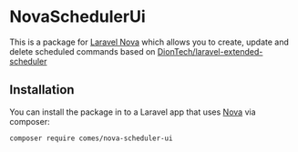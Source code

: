 # NovaSchedulerUi

This is a package for [Laravel Nova](https://nova.laravel.com/) which allows you to create, update and delete scheduled commands based on [DionTech/laravel-extended-scheduler](https://github.com/DionTech/laravel-extended-scheduler)

## Installation

You can install the package in to a Laravel app that uses [Nova](https://nova.laravel.com) via composer:

```bash
composer require comes/nova-scheduler-ui
```
